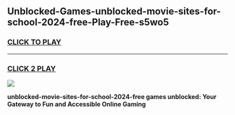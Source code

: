 
## Unblocked-Games-unblocked-movie-sites-for-school-2024-free-Play-Free-s5wo5
<h3>
<a href="https://premium76.site?title=unblocked-movie-sites-for-school-2024-free&ref=23A">CLICK TO PLAY</a></h3>
<hr>

<h3>
<a href="https://premium76.site?title=unblocked-movie-sites-for-school-2024-free&ref=23A">CLICK 2 PLAY</a>
  
</h3>

<a href="https://premium76.site?title=unblocked-movie-sites-for-school-2024-free&ref=23A"><img src="https://clearcache.store/games.png"></a>


**unblocked-movie-sites-for-school-2024-free games unblocked: Your Gateway to Fun and Accessible Online Gaming**
